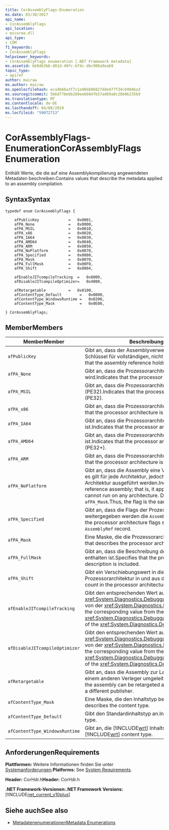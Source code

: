 ```yaml
---
title: CorAssemblyFlags-Enumeration
ms.date: 03/30/2017
api_name:
- CorAssemblyFlags
api_location:
- mscoree.dll
api_type:
- COM
f1_keywords:
- CorAssemblyFlags
helpviewer_keywords:
- CorAssemblyFlags enumeration [.NET Framework metadata]
ms.assetid: bb8db3b6-d81d-49fc-b74c-dbc908a9eab9
topic_type:
- apiref
author: mairaw
ms.author: mairaw
ms.openlocfilehash: eca4b66a3f7c1a96bb06827dde477f34cb904ba3
ms.sourcegitcommit: 5b6d778ebb269ee6684fb57ad69a8c28b06235b9
ms.translationtype: MT
ms.contentlocale: de-DE
ms.lasthandoff: 04/08/2019
ms.locfileid: "59072713"
---
```

# <a name="corassemblyflags-enumeration"></a><span data-ttu-id="e9171-102">CorAssemblyFlags-Enumeration</span><span class="sxs-lookup"><span data-stu-id="e9171-102">CorAssemblyFlags Enumeration</span></span>
<span data-ttu-id="e9171-103">Enthält Werte, die die auf eine Assemblykompilierung angewendeten Metadaten beschreiben.</span><span class="sxs-lookup"><span data-stu-id="e9171-103">Contains values that describe the metadata applied to an assembly compilation.</span></span>  
  
## <a name="syntax"></a><span data-ttu-id="e9171-104">Syntax</span><span class="sxs-lookup"><span data-stu-id="e9171-104">Syntax</span></span>  
  
```  
typedef enum CorAssemblyFlags {  
  
    afPublicKey             =   0x0001,  
    afPA_None               =   0x0000,  
    afPA_MSIL               =   0x0010,  
    afPA_x86                =   0x0020,  
    afPA_IA64               =   0x0030,  
    afPA_AMD64              =   0x0040,  
    afPA_ARM                =   0x0050,  
    afPA_NoPlatform         =   0x0070,  
    afPA_Specified          =   0x0080,  
    afPA_Mask               =   0x0070,  
    afPA_FullMask           =   0x00F0,  
    afPA_Shift              =   0x0004,  
  
    afEnableJITcompileTracking  =   0x8000,  
    afDisableJITcompileOptimizer=   0x4000,  
  
    afRetargetable          =   0x0100,  
    afContentType_Default        =   0x0000,  
    afContentType_WindowsRuntime =   0x0200,  
    afContentType_Mask           =   0x0E00,  
  
} CorAssemblyFlags;  
```  
  
## <a name="members"></a><span data-ttu-id="e9171-105">Member</span><span class="sxs-lookup"><span data-stu-id="e9171-105">Members</span></span>  
  
|<span data-ttu-id="e9171-106">Member</span><span class="sxs-lookup"><span data-stu-id="e9171-106">Member</span></span>|<span data-ttu-id="e9171-107">Beschreibung</span><span class="sxs-lookup"><span data-stu-id="e9171-107">Description</span></span>|  
|------------|-----------------|  
|`afPublicKey`|<span data-ttu-id="e9171-108">Gibt an, dass der Assemblyverweis auf den öffentlichen Schlüssel für vollständigen, nicht gehashte enthält.</span><span class="sxs-lookup"><span data-stu-id="e9171-108">Indicates that the assembly reference holds the full, unhashed public key.</span></span>|  
|`afPA_None`|<span data-ttu-id="e9171-109">Gibt an, dass die Prozessorarchitektur nicht angegeben wird.</span><span class="sxs-lookup"><span data-stu-id="e9171-109">Indicates that the processor architecture is unspecified.</span></span>|  
|`afPA_MSIL`|<span data-ttu-id="e9171-110">Gibt an, dass die Prozessorarchitektur neutral ist (PE32).</span><span class="sxs-lookup"><span data-stu-id="e9171-110">Indicates that the processor architecture is neutral (PE32).</span></span>|  
|`afPA_x86`|<span data-ttu-id="e9171-111">Gibt an, dass die Prozessorarchitektur X86 (PE32) ist.</span><span class="sxs-lookup"><span data-stu-id="e9171-111">Indicates that the processor architecture is x86 (PE32).</span></span>|  
|`afPA_IA64`|<span data-ttu-id="e9171-112">Gibt an, dass die Prozessorarchitektur Itanium (PE32 +) ist.</span><span class="sxs-lookup"><span data-stu-id="e9171-112">Indicates that the processor architecture is Itanium (PE32+).</span></span>|  
|`afPA_AMD64`|<span data-ttu-id="e9171-113">Gibt an, dass die Prozessorarchitektur AMD X64 (PE32 +) ist.</span><span class="sxs-lookup"><span data-stu-id="e9171-113">Indicates that the processor architecture is AMD X64 (PE32+).</span></span>|  
|`afPA_ARM`|<span data-ttu-id="e9171-114">Gibt an, dass die Prozessorarchitektur ARM (PE32) ist.</span><span class="sxs-lookup"><span data-stu-id="e9171-114">Indicates that the processor architecture is ARM (PE32).</span></span>|  
|`afPA_NoPlatform`|<span data-ttu-id="e9171-115">Gibt an, dass die Assembly eine Verweisassembly; Das heißt, es gilt für jede Architektur, jedoch kann nicht auf jeder Architektur ausgeführt werden.</span><span class="sxs-lookup"><span data-stu-id="e9171-115">Indicates that the assembly is a reference assembly; that is, it applies to any architecture but cannot run on any architecture.</span></span> <span data-ttu-id="e9171-116">Daher das Flag ist identisch mit `afPA_Mask`.</span><span class="sxs-lookup"><span data-stu-id="e9171-116">Thus, the flag is the same as `afPA_Mask`.</span></span>|  
|`afPA_Specified`|<span data-ttu-id="e9171-117">Gibt an, dass die Flags der Prozessorarchitektur soll, um weitergegeben werden die `AssemblyRef` Datensatz.</span><span class="sxs-lookup"><span data-stu-id="e9171-117">Indicates that the processor architecture flags should be propagated to the `AssemblyRef` record.</span></span>|  
|`afPA_Mask`|<span data-ttu-id="e9171-118">Eine Maske, die die Prozessorarchitektur beschreibt.</span><span class="sxs-lookup"><span data-stu-id="e9171-118">A mask that describes the processor architecture.</span></span>|  
|`afPA_FullMask`|<span data-ttu-id="e9171-119">Gibt an, dass die Beschreibung der Prozessorarchitektur enthalten ist.</span><span class="sxs-lookup"><span data-stu-id="e9171-119">Specifies that the processor architecture description is included.</span></span>|  
|`afPA_Shift`|<span data-ttu-id="e9171-120">Gibt ein Verschiebungswert in die Flags der Prozessorarchitektur in und aus dem Index an.</span><span class="sxs-lookup"><span data-stu-id="e9171-120">Indicates a shift count in the processor architecture flags to and from the index.</span></span>|  
|`afEnableJITcompileTracking`|<span data-ttu-id="e9171-121">Gibt den entsprechenden Wert aus der <xref:System.Diagnostics.DebuggableAttribute.DebuggingModes> von der <xref:System.Diagnostics.DebuggableAttribute>.</span><span class="sxs-lookup"><span data-stu-id="e9171-121">Indicates the corresponding value from the <xref:System.Diagnostics.DebuggableAttribute.DebuggingModes> of the <xref:System.Diagnostics.DebuggableAttribute>.</span></span>|  
|`afDisableJITcompileOptimizer`|<span data-ttu-id="e9171-122">Gibt den entsprechenden Wert aus der <xref:System.Diagnostics.DebuggableAttribute.DebuggingModes> von der <xref:System.Diagnostics.DebuggableAttribute>.</span><span class="sxs-lookup"><span data-stu-id="e9171-122">Indicates the corresponding value from the <xref:System.Diagnostics.DebuggableAttribute.DebuggingModes> of the <xref:System.Diagnostics.DebuggableAttribute>.</span></span>|  
|`afRetargetable`|<span data-ttu-id="e9171-123">Gibt an, dass die Assembly zur Laufzeit auf eine Assembly von einem anderen Verleger umgeleitet werden kann.</span><span class="sxs-lookup"><span data-stu-id="e9171-123">Indicates that the assembly can be retargeted at run time to an assembly from a different publisher.</span></span>|  
|`afContentType_Mask`|<span data-ttu-id="e9171-124">Eine Maske, die den Inhaltstyp beschreibt.</span><span class="sxs-lookup"><span data-stu-id="e9171-124">A mask that describes the content type.</span></span>|  
|`afContentType_Default`|<span data-ttu-id="e9171-125">Gibt den Standardinhaltstyp an.</span><span class="sxs-lookup"><span data-stu-id="e9171-125">Indicates the default content type.</span></span>|  
|`afContentType_WindowsRuntime`|<span data-ttu-id="e9171-126">Gibt an, die [!INCLUDE[wrt](../../../../includes/wrt-md.md)] Inhaltstyp.</span><span class="sxs-lookup"><span data-stu-id="e9171-126">Indicates the [!INCLUDE[wrt](../../../../includes/wrt-md.md)] content type.</span></span>|  
  
## <a name="requirements"></a><span data-ttu-id="e9171-127">Anforderungen</span><span class="sxs-lookup"><span data-stu-id="e9171-127">Requirements</span></span>  
 <span data-ttu-id="e9171-128">**Plattformen:** Weitere Informationen finden Sie unter [Systemanforderungen](../../../../docs/framework/get-started/system-requirements.md).</span><span class="sxs-lookup"><span data-stu-id="e9171-128">**Platforms:** See [System Requirements](../../../../docs/framework/get-started/system-requirements.md).</span></span>  
  
 <span data-ttu-id="e9171-129">**Header:** CorHdr.h</span><span class="sxs-lookup"><span data-stu-id="e9171-129">**Header:** CorHdr.h</span></span>  
  
 **<span data-ttu-id="e9171-130">.NET Framework-Versionen:</span><span class="sxs-lookup"><span data-stu-id="e9171-130">.NET Framework Versions:</span></span>** [!INCLUDE[net_current_v10plus](../../../../includes/net-current-v10plus-md.md)]  
  
## <a name="see-also"></a><span data-ttu-id="e9171-131">Siehe auch</span><span class="sxs-lookup"><span data-stu-id="e9171-131">See also</span></span>

- [<span data-ttu-id="e9171-132">Metadatenenumerationen</span><span class="sxs-lookup"><span data-stu-id="e9171-132">Metadata Enumerations</span></span>](../../../../docs/framework/unmanaged-api/metadata/metadata-enumerations.md)
